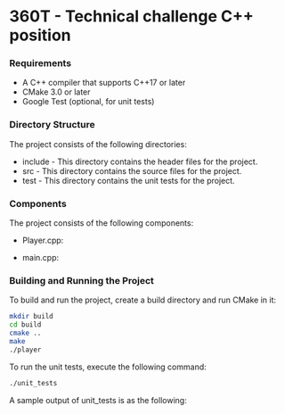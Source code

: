 # 360T - Technical challenge C++ position

### Requirements

- A C++ compiler that supports C++17 or later
- CMake 3.0 or later
- Google Test (optional, for unit tests)

### Directory Structure

The project consists of the following directories:

- include - This directory contains the header files for the project.
- src - This directory contains the source files for the project.
- test - This directory contains the unit tests for the project.

### Components

The project consists of the following components:

- Player.cpp:

- main.cpp:

### Building and Running the Project

To build and run the project, create a build directory and run CMake in it:

```sh
mkdir build
cd build
cmake ..
make
./player
```

To run the unit tests, execute the following command:

```sh
./unit_tests
```

A sample output of unit_tests is as the following:

```sh

```
